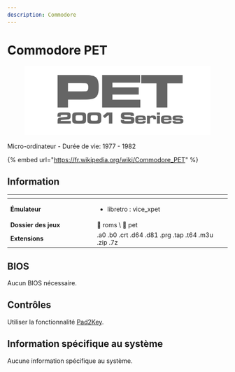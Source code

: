```yaml
---
description: Commodore
---
```


# Commodore PET

<div align="left">

<figure><img src="https://raw.githubusercontent.com/fabricecaruso/es-theme-carbon/5b2195d8cce1b44a6aadc2a43c341e7511d4b48f/art/logos/pet.svg" alt=""><figcaption></figcaption></figure>

</div>

Micro-ordinateur - Durée de vie: 1977 - 1982

{% embed url="https://fr.wikipedia.org/wiki/Commodore_PET" %}

## Information

<table data-header-hidden><thead><tr><th width="184"></th><th></th><th data-hidden></th></tr></thead><tbody><tr><td><strong>Émulateur</strong></td><td><ul><li>libretro : vice_xpet</li></ul></td><td></td></tr><tr><td><strong>Dossier des jeux</strong></td><td><span data-gb-custom-inline data-tag="emoji" data-code="1f4c1">📁</span> roms \ <span data-gb-custom-inline data-tag="emoji" data-code="1f4c2">📂</span> pet</td><td></td></tr><tr><td><strong>Extensions</strong></td><td>.a0 .b0 .crt .d64 .d81 .prg .tap .t64 .m3u .zip .7z</td><td></td></tr></tbody></table>

## BIOS

Aucun BIOS nécessaire.

## Contrôles

Utiliser la fonctionnalité [Pad2Key](../../../../controleurs/pad2key.md).

## Information spécifique au système

Aucune information spécifique au système.
